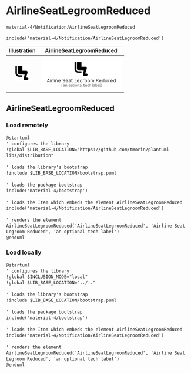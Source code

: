 # AirlineSeatLegroomReduced


```text
material-4/Notification/AirlineSeatLegroomReduced
```

```text
include('material-4/Notification/AirlineSeatLegroomReduced')
```



| Illustration | AirlineSeatLegroomReduced |
| :---: | :---: |
| ![illustration for Illustration](../../material-4/Notification/AirlineSeatLegroomReduced.png) | ![illustration for AirlineSeatLegroomReduced](../../material-4/Notification/AirlineSeatLegroomReduced.Local.png) |




## AirlineSeatLegroomReduced

### Load remotely
```plantuml
@startuml
' configures the library
!global $LIB_BASE_LOCATION="https://github.com/tmorin/plantuml-libs/distribution"

' loads the library's bootstrap
!include $LIB_BASE_LOCATION/bootstrap.puml

' loads the package bootstrap
include('material-4/bootstrap')

' loads the Item which embeds the element AirlineSeatLegroomReduced
include('material-4/Notification/AirlineSeatLegroomReduced')

' renders the element
AirlineSeatLegroomReduced('AirlineSeatLegroomReduced', 'Airline Seat Legroom Reduced', 'an optional tech label')
@enduml
```

### Load locally
```plantuml
@startuml
' configures the library
!global $INCLUSION_MODE="local"
!global $LIB_BASE_LOCATION="../.."

' loads the library's bootstrap
!include $LIB_BASE_LOCATION/bootstrap.puml

' loads the package bootstrap
include('material-4/bootstrap')

' loads the Item which embeds the element AirlineSeatLegroomReduced
include('material-4/Notification/AirlineSeatLegroomReduced')

' renders the element
AirlineSeatLegroomReduced('AirlineSeatLegroomReduced', 'Airline Seat Legroom Reduced', 'an optional tech label')
@enduml
```

